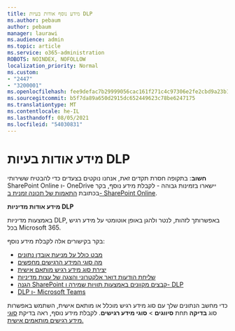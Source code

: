 ```yaml
---
title: מידע נוסף אודות בעיות DLP
ms.author: pebaum
author: pebaum
manager: laurawi
ms.audience: admin
ms.topic: article
ms.service: o365-administration
ROBOTS: NOINDEX, NOFOLLOW
localization_priority: Normal
ms.custom:
- "2447"
- "3200001"
ms.openlocfilehash: fee9defac7b29999056cac161f271c4c97306e2fe2cbd9a23b1b956b2ee02e98
ms.sourcegitcommit: b5f7da89a650d2915dc652449623c78be6247175
ms.translationtype: MT
ms.contentlocale: he-IL
ms.lasthandoff: 08/05/2021
ms.locfileid: "54030831"
---
```

# <a name="information-about-dlp-issues"></a>מידע אודות בעיות DLP

**חשוב**: בתקופה חסרת תקדים זאת, אנחנו נוקטים בצעדים כדי להבטיח ששירותי SharePoint Online ו- OneDrive יישארו בזמינות גבוהה - לקבלת מידע נוסף, בקר בכתובת [התאמות של תכונה זמנית ב- SharePoint Online](https://aka.ms/ODSPAdjustments).

**מידע אודות מדיניות DLP**

באמצעות מדיניות DLP, באפשרותך לזהות, לנטר ולהגן באופן אוטומטי על מידע רגיש בכל Microsoft 365.

בקר בקישורים אלה לקבלת מידע נוסף:

- [מבט כולל על מניעת אובדן נתונים](https://docs.microsoft.com/microsoft-365/compliance/data-loss-prevention-policies)
- [מה סוגי המידע הרגישים מחפשים](https://docs.microsoft.com/microsoft-365/compliance/sensitive-information-type-entity-definitions)
- [יצירת סוג מידע רגיש מותאם אישית](https://docs.microsoft.com/microsoft-365/compliance/create-a-custom-sensitive-information-type)
- [שליחת הודעות דואר אלקטרוני והצגה של עצות מדיניות](https://docs.microsoft.com/microsoft-365/compliance/use-notifications-and-policy-tips)
- [הגנה SharePoint קבצים מקוונים באמצעות תוויות שמירה ו- DLP](https://docs.microsoft.com/microsoft-365/compliance/protect-sharepoint-online-files-with-office-365-labels-and-dlp)
- [DLP ו- Microsoft Teams](https://docs.microsoft.com/microsoft-365/compliance/dlp-microsoft-teams)

כדי מחשב הנתונים שלך עם סוג מידע רגיש מוכלל או מותאם אישית, השתמש באפשרות סוג **בדיקה** תחת **סיווגים**  >  **סוגי מידע רגישים**. לקבלת מידע נוסף, ראה בדיקת [סוגי מידע רגישים מותאמים אישית.](https://docs.microsoft.com/microsoft-365/compliance/create-a-custom-sensitive-information-type#create-custom-sensitive-information-types-in-the-security--compliance-center)